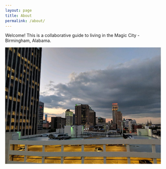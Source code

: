 ```yaml
---
layout: page
title: About
permalink: /about/
---
```


Welcome! This is a collaborative guide to living in the Magic City - Birmingham, Alabama. 

<img src="/assets/parkinggarage.JPG">

